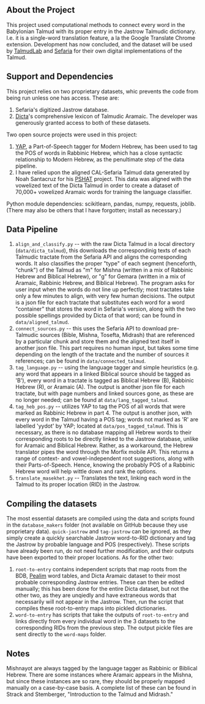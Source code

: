 ## About the Project
This project used computational methods to connect every word in the Babylonian Talmud with its proper entry in the Jastrow Talmudic dictionary. I.e. it is a single-word translation feature, a la the Google Translate Chrome extension. Development has now concluded, and the dataset will be used by [TalmudLab](https://dilac.iac.gatech.edu/node/66) and [Sefaria](https://www.sefaria.org/texts) for their own digital implementations of the Talmud.


## Support and Dependencies
This project relies on two proprietary datasets, whic prevents the code from being run unless one has access. These are:
1. Sefaria's digitized Jastrow database.
2. [Dicta](https://dicta.org.il/)'s comprehensive lexicon of Talmudic Aramaic.
The developer was generously granted access to both of these datasets.

Two open source projects were used in this project:
1. [YAP](https://github.com/onlplab/yap), a Part-of-Speech tagger for Modern Hebrew, has been used to tag the POS of words in Rabbinic Hebrew, which has a close syntactic relationship to Modern Hebrew, as the penultimate step of the data pipeline.
2. I have relied upon the aligned CAL-Sefaria Talmud data generated by Noah Santacruz for his [PSHAT](https://github.com/nsantacruz/PSHAT) project. This data was aligned with the vowelized text of the Dicta Talmud in order to create a dataset of 70,000+ vowelized Aramaic words for training the language classifier.

Python module dependencies: scikitlearn, pandas, numpy, requests, joblib. (There may also be others that I have forgotten; install as necessary.)


## Data Pipeline
1. `align_and_classify.py` -- with the raw Dicta Talmud in a local directory (`data/dicta_talmud`), this downloads the correspondinig texts of each Talmudic tractate from the Sefaria API and aligns the corresponding words. It also classifies the proper "type" of each segment (henceforth, "chunk") of the Talmud as "m" for Mishna (written in a mix of Rabbinic Hebrew and Biblical Hebrew), or "g" for Gemara (written in a mix of Aramaic, Rabbinic Hebrew, and Biblical Hebrew). The program asks for user input when the words do not line up perfectly; most tractates take only a few minutes to align, with very few human decisions. The output is a json file for each tractate that substitutes each word for a word "container" that stores the word in Sefaria's version, along with the two possible spellings provided by Dicta of that word; can be found in `data/aligned_talmud`.
2. `connect_sources.py` -- this uses the Sefaria API to download pre-Talmudic sources (Bible, Mishna, Tosefta, Midrash) that are referenced by a particular chunk and store them and the aligned text itself in another json file. This part requires no human input, but takes some time depending on the length of the tractate and the number of sources it references; can be found in `data/connected_talmud`.
3. `tag_language.py` -- using the language tagger and simple heuristics (e.g. any word that appears in a linked Biblical source should be tagged as 'B'), every word in a tractate is tagged as Biblical Hebrew (B), Rabbinic Hebrew (R), or Aramaic (A). The output is another json file for each tractate, but with page numbers and linked sources gone, as these are no longer needed; can be found at `data/lang_tagged_talmud`.
4. `tag_heb_pos.py` -- utilizes YAP to tag the POS of all words that were marked as Rabbinic Hebrew in part 4. The output is another json, with every word in the Talmud having a POS tag; words not marked as 'R' are labelled 'yydot' by YAP; located at `data/pos_tagged_talmud`. This is necessary, as there is no database mapping all Hebrew words to their corresponding roots to be directly linked to the Jastrow database, unlike for Aramaic and Biblical Hebrew. Rather, as a workaround, the Hebrew translator pipes the word through the Morfix mobile API. This returns a range of context- and vowel-independent root suggestions, along with their Parts-of-Speech. Hence, knowing the probably POS of a Rabbinic Hebrew word will help wittle down and rank the options.
5. `translate_masekhet.py` -- Translates the text, linking each word in the Talmud to its proper location (RID) in the Jastrow.


## Compiling the datasets
The most essential datasets are compiled using the data and scripts found in the `database_makers` folder (not available on GitHub because they use proprietary data). `quick-jastrow` and `tag-jastrow` can be ignored, as they simply create a quickly searchable Jastrow word-to-RID dictionary and tag the Jastrow by probable language and POS (respectively). These scripts have already been run, do not need further modification, and their outputs have been exported to their proper locations. As for the other two:

1. `root-to-entry` contains independent scripts that map roots from the BDB, [Pealim](https://www.pealim.com/dict/) word tables, and Dicta Aramaic dataset to their most probable corresponding Jastrow entries. These can then be edited manually; this has been done for the entire Dicta dataset, but not the other two, as they are unqiedly and have extraneous words that necessarily will not appear in the Jastrow. Then, run the script that compiles these root-to-entry maps into pickled dictionaries.
2. `word-to-entry` has scripts that take the outputs of `root-to-entry` and links directly from every individual word in the 3 datasets to the corresponding RIDs from the previous step. The output pickle files are sent directly to the `word-maps` folder.



## Notes
Mishnayot are always tagged by the language tagger as Rabbinic or Biblical Hebrew. There are some instances where Aramaic appears in the Mishna, but since these instances are so rare, they should be properly mapped manually on a case-by-case basis. A complete list of these can be found in Strack and Stemberger, "Introduction to the Talmud and Midrash."